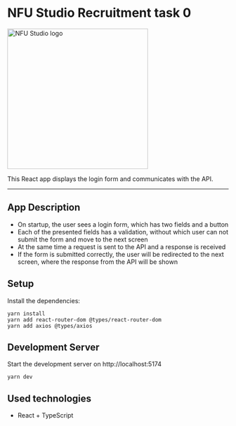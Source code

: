 # NFU Studio Recruitment task 0

<img src="https://res.cloudinary.com/dyuv3x8ly/image/upload/v1665135860/nfuBlog/mnikwzh3shwtiovcrmfl.png" height="320" alt="NFU Studio logo" />

This React app displays the login form and communicates with the API.

---

## App Description
- On startup, the user sees a login form, which has two fields and a button
- Each of the presented fields has a validation, without which user can not submit the form and move to the next screen
- At the same time a request is sent to the API and a response is received
- If the form is submitted correctly, the user will be redirected to the next screen, where the response from the API will be shown

## Setup
Install the dependencies:
```
yarn install
yarn add react-router-dom @types/react-router-dom
yarn add axios @types/axios
```

## Development Server
Start the development server on http://localhost:5174
```
yarn dev
```

## Used technologies
- React + TypeScript
